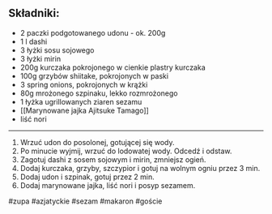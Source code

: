 ## Składniki:
- 2	paczki podgotowanego udonu - ok. 200g
- 1 l dashi
- 3 łyżki sosu sojowego
- 3 łyżki mirin
- 200g	kurczaka pokrojonego w cienkie plastry kurczaka
- 100g	grzybów shiitake, pokrojonych w paski
- 3	spring onions, pokrojonych w krążki
- 80g	mrożonego szpinaku, lekko rozmrożonego 
- 1 łyżka ugrillowanych ziaren sezamu
- [[Marynowane jajka Ajitsuke Tamago]]
- liść nori

----
1. Wrzuć udon do posolonej, gotującej się wody.
2. Po minucie wyjmij, wrzuć do lodowatej wody. Odcedź i odstaw.
3. Zagotuj dashi z sosem sojowym i mirin, zmniejsz ogień.
4. Dodaj kurczaka, grzyby, szczypior i gotuj na wolnym ogniu przez 3 min.
5. Dodaj udon i szpinak, gotuj przez 2 min.
6. Dodaj marynowane jajka, liść nori i posyp sezamem.

#zupa #azjatyckie #sezam #makaron #goście 